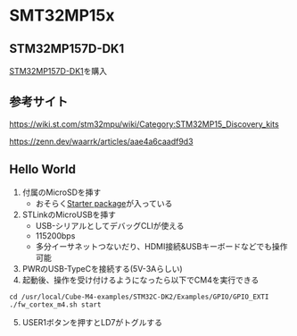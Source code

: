 # SMT32MP15x

## STM32MP157D-DK1
[STM32MP157D-DK1](https://www.st.com/ja/evaluation-tools/stm32mp157d-dk1.html)を購入

## 参考サイト

https://wiki.st.com/stm32mpu/wiki/Category:STM32MP15_Discovery_kits

https://zenn.dev/waarrk/articles/aae4a6caadf9d3


## Hello World

1. 付属のMicroSDを挿す
    - おそらく[Starter package](https://wiki.st.com/stm32mpu/wiki/STM32MP15_Discovery_kits_-_Starter_Package)が入っている
2. STLinkのMicroUSBを挿す
    - USB-シリアルとしてデバッグCLIが使える
    - 115200bps
    - 多分イーサネットつないだり、HDMI接続&USBキーボードなどでも操作可能
3. PWRのUSB-TypeCを接続する(5V-3Aらしい)
4. 起動後、操作を受け付けるようになったら以下でCM4を実行できる
```
cd /usr/local/Cube-M4-examples/STM32C-DK2/Examples/GPIO/GPIO_EXTI
./fw_cortex_m4.sh start
```
5. USER1ボタンを押すとLD7がトグルする
